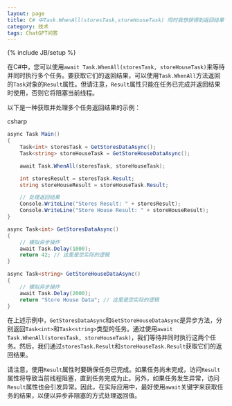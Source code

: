 ```yaml
---
layout: page
title: C# 中Task.WhenAll(storesTask,storeHouseTask) 同时我想获得到返回结果
category: 技术
tags: ChatGPT问答
---
```

{% include JB/setup %}

在C#中，您可以使用`await Task.WhenAll(storesTask, storeHouseTask)`来等待并同时执行多个任务。要获取它们的返回结果，可以使用`Task.WhenAll`方法返回的`Task`对象的`Result`属性。但请注意，`Result`属性只能在任务已完成并返回结果时使用，否则它将阻塞当前线程。

以下是一种获取并处理多个任务返回结果的示例：

csharp

```csharp
async Task Main()
{
    Task<int> storesTask = GetStoresDataAsync();
    Task<string> storeHouseTask = GetStoreHouseDataAsync();

    await Task.WhenAll(storesTask, storeHouseTask);

    int storesResult = storesTask.Result;
    string storeHouseResult = storeHouseTask.Result;

    // 处理返回结果
    Console.WriteLine("Stores Result: " + storesResult);
    Console.WriteLine("Store House Result: " + storeHouseResult);
}

async Task<int> GetStoresDataAsync()
{
    // 模拟异步操作
    await Task.Delay(1000);
    return 42; // 这里是您实际的逻辑
}

async Task<string> GetStoreHouseDataAsync()
{
    // 模拟异步操作
    await Task.Delay(2000);
    return "Store House Data"; // 这里是您实际的逻辑
}
```

在上述示例中，`GetStoresDataAsync`和`GetStoreHouseDataAsync`是异步方法，分别返回`Task<int>`和`Task<string>`类型的任务。通过使用`await Task.WhenAll(storesTask, storeHouseTask)`，我们等待并同时执行这两个任务。然后，我们通过`storesTask.Result`和`storeHouseTask.Result`获取它们的返回结果。

请注意，使用`Result`属性时要确保任务已完成。如果任务尚未完成，访问`Result`属性将导致当前线程阻塞，直到任务完成为止。另外，如果任务发生异常，访问`Result`属性也会引发异常。因此，在实际应用中，最好使用`await`关键字来获取任务的结果，以便以异步非阻塞的方式处理返回值。
